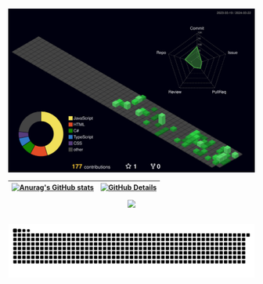 ![Status](profile-3d-contrib/profile-night-green.svg)

| [![Anurag's GitHub stats](https://github-readme-stats.vercel.app/api?username=DanielGomesASG&theme=dark)](https://github.com/anuraghazra/github-readme-stats) | [![GitHub Details](http://github-profile-summary-cards.vercel.app/api/cards/profile-details?username=DanielGomesASG&theme=dark)](https://github.com/vn7n24fzkq/github-profile-summary-cards) |
| ----------- | ----------- |


  <div align="center" >
    <a href="https://skillicons.dev"   >
      <img src="https://skillicons.dev/icons?i=git,github,vscode,js,ts,css,html,react,nodejs,express,sequelize,bootstrap,jquery,cs,dotnet,java,spring,mysql,powershell,discord,linkedin,instagram" />
    </a>
    <br />
  </div>

##
<div align="center">
  
  ![snake gif](https://github.com/DanielGomesASG/DanielGomesASG/blob/output/github-snake-dark.svg)
  
</div>
